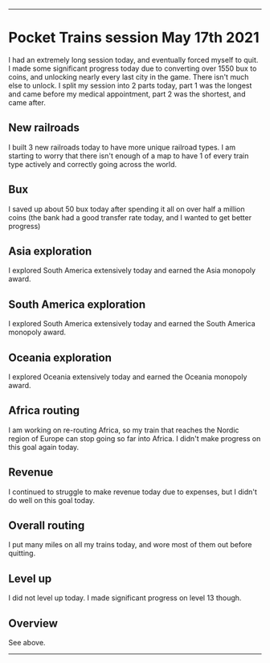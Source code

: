 
***

# Pocket Trains session May 17th 2021

I had an extremely long session today, and eventually forced myself to quit. I made some significant progress today due to converting over 1550 bux to coins, and unlocking nearly every last city in the game. There isn't much else to unlock. I split my session into 2 parts today, part 1 was the longest and came before my medical appointment, part 2 was the shortest, and came after.

## New railroads

I built 3 new railroads today to have more unique railroad types. I am starting to worry that there isn't enough of a map to have 1 of every train type actively and correctly going across the world.

## Bux

I saved up about 50 bux today after spending it all on over half a million coins (the bank had a good transfer rate today, and I wanted to get better progress)

## Asia exploration

I explored South America extensively today and earned the Asia monopoly award.

## South America exploration

I explored South America extensively today and earned the South America monopoly award.

## Oceania exploration

I explored Oceania extensively today and earned the Oceania monopoly award.

## Africa routing

I am working on re-routing Africa, so my train that reaches the Nordic region of Europe can stop going so far into Africa. I didn't make progress on this goal again today.

## Revenue

I continued to struggle to make revenue today due to expenses, but I didn't do well on this goal today.

## Overall routing

I put many miles on all my trains today, and wore most of them out before quitting.

## Level up

I did not level up today. I made significant progress on level 13 though.

## Overview

See above.

***

